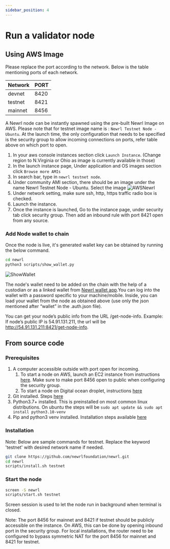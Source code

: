 ```yaml
---
sidebar_position: 4
---
```


# Run a validator node

## Using AWS Image

Please replace the port according to the network. Below is the table mentioning ports of each network.

| Network | PORT |
| ------ | ------ |
| devnet | 8420
| testnet| 8421
| mainnet | 8456

A Newrl node can be instantly spawned using the pre-built Newrl Image on AWS. 
Please note that for testnet image name is : `Newrl Testnet Node - Ubuntu`. 
At the launch time, the only configuration that needs to be specified is the security group to allow incoming connections on ports, refer table above on which port to open.

1. In your aws console instances section click `Launch Instance`. (Change region to N.Virginia or Ohio as image is currently available in those)
2. In the launch instance page, Under application and OS images section click `Browse more AMIs`
3. In search bar, type in `newrl testnet node`. 
4. Under community AMI section, there should be an image under the name 
Newrl Testnet Node - Ubuntu. Select the image
![AWSNewrl](/img/screenshot_aws_testnet.png)
5. Under network setting, make sure ssh, http, https traffic radio box is checked.
6. Launch the instance.
7. Once the instance is launched, Go to the instance page, under security tab click security group. Then add an inbound rule with port 8421 open from any source.  



### Add Node wallet to chain
Once the node is live, it's generated wallet key can be obtained by running the below command. 
```bash
cd newrl
python3 scripts/show_wallet.py
```
![ShowWallet](/img/show_wallet.png)

The node's wallet need to be added on the chain with the help of a custodian or as a linked wallet from [Newrl wallet app](https://wallet.newrl.net).You can log into the wallet with a password specific to your machine/mobile. Inside, you can load your wallet from the node as obtained above (use only the json mentioned after “wallet” in the .auth.json file).

You can get your node’s public info from the URL /get-node-info. Example: If node’s public IP is 54.91.131.211, the url will be http://54.91.131.211:8421/get-node-info. 


## From source code
### Prerequisites 
1. A computer accessible outside with port open for incoming.
    1. To start a node on AWS, launch an EC2 instance from instructions [here](https://docs.aws.amazon.com/efs/latest/ug/gs-step-one-create-ec2-resources.html). Make sure to make port 8456 open to public when configuring the security group. 
    2. To start a node on Digital ocean droplet, instructions [here](https://docs.digitalocean.com/products/droplets/quickstart/)
3. Git installed. Steps [here](https://git-scm.com/downloads)
4. Python3.7+ installed. This is preinstalled on most common linux distributions. On ubuntu the steps will be `sudo apt update && sudo apt install python3.10-venv`
6. Pip and python3 venv installed. Installation steps available [here](https://pip.pypa.io/en/stable/installation/)

### Installation
Note: Below are sample commands for testnet. Replace the keyword 'testnet' with desired network name if needed.
```bash
git clone https://github.com/newrlfoundation/newrl.git
cd newrl
scripts/install.sh testnet
```

### Start the node
```bash
screen -S newrl
scripts/start.sh testnet
```
Screen session is used to let the node run in background when terminal is closed. 

Note: The port 8456 for mainnet and 8421 if testnet should be publicly accessible on the instance. On AWS, this can be done by opening inbound port in the security group. For local installations, the router need to be configured to bypass symmetric NAT for the port 8456 for mainnet and 8421 for testnet.